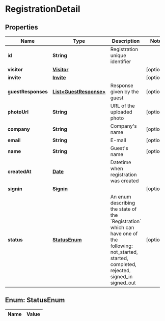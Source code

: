 

# RegistrationDetail

## Properties

Name | Type | Description | Notes
------------ | ------------- | ------------- | -------------
**id** | **String** | Registration unique identifier | 
**visitor** | [**Visitor**](Visitor.md) |  |  [optional]
**invite** | [**Invite**](Invite.md) |  |  [optional]
**guestResponses** | [**List&lt;GuestResponse&gt;**](GuestResponse.md) | Response given by the guest |  [optional]
**photoUrl** | **String** | URL of the uploaded photo |  [optional]
**company** | **String** | Company&#39;s name |  [optional]
**email** | **String** | E-mail |  [optional]
**name** | **String** | Guest&#39;s name |  [optional]
**createdAt** | [**Date**](Date.md) | Datetime when registration was created | 
**signin** | [**Signin**](Signin.md) |  |  [optional]
**status** | [**StatusEnum**](#StatusEnum) | An enum describing the state of the &#x60;Registration&#x60; which can have one of the following: not_started, started, completed, rejected, signed_in signed_out |  [optional]


## Enum: StatusEnum

Name | Value
---- | -----




